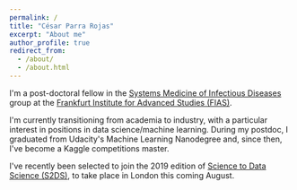 ```yaml
---
permalink: /
title: "César Parra Rojas"
excerpt: "About me"
author_profile: true
redirect_from:
  - /about/
  - /about.html
---
```


I'm a post-doctoral fellow in the [Systems Medicine of Infectious Diseases](http://systemsmedicine.de/) group at the [Frankfurt Institute for Advanced Studies (FIAS)](https://fias.uni-frankfurt.de/).

I'm currently transitioning from academia to industry, with a particular interest in positions in data science/machine learning. During my postdoc, I graduated from Udacity's Machine Learning Nanodegree and, since then, I've become a Kaggle competitions master.

I've recently been selected to join the 2019 edition of [Science to Data Science (S2DS)](http://s2ds.org), to take place in London this coming August.

<!---
I'm also a wannabe musician, and I'm currently looking for a keyboardist to finish and record an album. The closest influences I can think of are Michał Łapaj from Riverside, Diego Tejeida from Haken and Joakim Svalberg from Opeth. Below, you can listen to a short instrumental teaser. I'm on guitar and have already found actual human beings to record the bass and drums. If you happen to fit the profile, or know someone who does, please get in touch!

<iframe width="100%" height="166" scrolling="no" frameborder="no" allow="autoplay" src="https://w.soundcloud.com/player/?url=https%3A//api.soundcloud.com/tracks/337056466&amp;color=%231fafde&amp;auto_play=false&amp;hide_related=false&amp;show_comments=true&amp;show_user=true&amp;show_reposts=false&amp;show_teaser=true"></iframe>
--->

